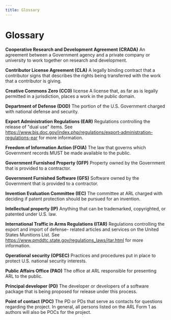 ```yaml
---
title: Glossary
---
```


# Glossary

**Cooperative Research and
Development Agreement (CRADA)** An agreement between a Government agency and a
private company or university to work together on research and development.

**Contributor License Agreement
(CLA)** A legally binding contract that a contributor signs that describes the
rights being transferred with the work that a contributor is giving.

**Creative Commons Zero (CC0)**
license A license that, as far as is legally permitted in a jurisdiction,
places a work in the public domain.

**Department of Defense (DOD)**
The portion of the U.S. Government charged with national defense and security.

**Export Administration
Regulations (EAR)** Regulations controlling the release of "dual use" items.
See https://www.bis.doc.gov/index.php/regulations/export-administration-regulations-ear
for more information.

**Freedom of Information Action
(FOIA)** The law that governs which Government records MUST be made available
to the public.

**Government Furnished Property
(GFP)** Property owned by the Government that is provided to a contractor.

**Government Furnished Software
(GFS)** Software owned by the Government that is provided to a contractor.

**Invention Evaluation
Committee (IEC)** The committee at ARL charged with deciding if patent
protection should be pursued for an invention.

**Intellectual property (IP)**
Anything that can be trademarked, copyrighted, or patented under U.S. law.

**International Traffic in Arms
Regulations (ITAR)** Regulations controlling the export and import of defense-
related articles and services on the United States Munitions List.  See
https://www.pmddtc.state.gov/regulations_laws/itar.html for more information.

**Operational security
(OPSEC)** Practices and procedures put in place to protect U.S. national
security interests.

**Public Affairs Office (PAO)**
The office at ARL responsible for presenting ARL to the public.

**Principal developer (PD)**
The developer or developers of a software package that is being proposed for
release under this process.

**Point of contact (POC)** The
PD or PDs that serve as contacts for questions regarding the project.  In
general, all persons listed on the ARL Form 1 as authors will also be POCs for
the project.
